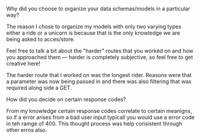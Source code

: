 
Why did you choose to organize your data schemas/models in a particular way?

The reason I chose to organize my models with only two varying types either a ride or a unicorn is because that is the only knowledge we are being asked to acces/store.


Feel free to talk a bit about the "harder" routes that you worked on and how you approached them — harder is completely subjective, so feel free to get creative here!

The harder route that I worked on was the longest rider. Reasons were that a parameter was now being passed in and there was also filtering that was required along side a GET.

How did you decide on certain response codes?

From my knowledge certain response codes correlate to certain meanigns, so if a error arises from a bad user input typicall you would use a error code in teh ramge of 400. This thought process was help consistent through other erros also.